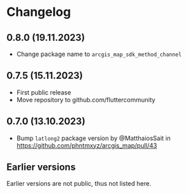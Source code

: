 # Changelog

## 0.8.0 (19.11.2023)

- Change package name to `arcgis_map_sdk_method_channel`

## 0.7.5 (15.11.2023)

- First public release
- Move repository to github.com/fluttercommunity

## 0.7.0 (13.10.2023)
- Bump `latlong2` package version by @MatthaiosSait in https://github.com/phntmxyz/arcgis_map/pull/43

## Earlier versions

Earlier versions are not public, thus not listed here.
